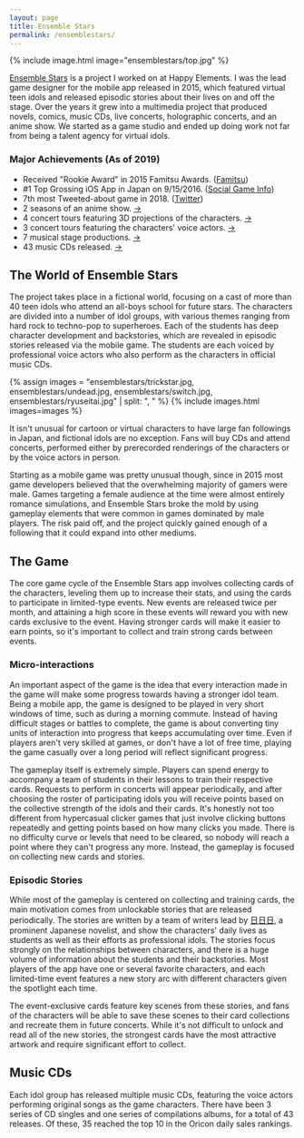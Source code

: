 ```yaml
---
layout: page
title: Ensemble Stars
permalink: /ensemblestars/
---
```


{% include image.html image="ensemblestars/top.jpg" %}

[Ensemble Stars](https://stars.happyelements.co.jp) is a project I worked on at Happy Elements. I was the lead game designer for the mobile app released in 2015, which featured virtual teen idols and released episodic stories about their lives on and off the stage. Over the years it grew into a multimedia project that produced novels, comics, music CDs, live concerts, holographic concerts, and an anime show. We started as a game studio and ended up doing work not far from being a talent agency for virtual idols.

### Major Achievements (As of 2019)

- Received "Rookie Award" in 2015 Famitsu Awards. ([Famitsu](https://www.famitsu.com/news/201605/10105433.html))
- #1 Top Grossing iOS App in Japan on 9/15/2016. ([Social Game Info](https://gamebiz.jp/?p=169202))
- 7th most Tweeted-about game in 2018. ([Twitter](https://blog.twitter.com/en_us/topics/events/2019/Gaming-grabs-the-high-score-on-Twitter.html))
- 2 seasons of an anime show. [→](#)
- 4 concert tours featuring 3D projections of the characters. [→](#)
- 3 concert tours featuring the characters' voice actors. [→](#)
- 7 musical stage productions. [→](#)
- 43 music CDs released. [→](#)

## The World of Ensemble Stars

The project takes place in a fictional world, focusing on a cast of more than 40 teen idols who attend an all-boys school for future stars. The characters are divided into a number of idol groups, with various themes ranging from hard rock to techno-pop to superheroes. Each of the students has deep character development and backstories, which are revealed in episodic stories released via the mobile game. The students are each voiced by professional voice actors who also perform as the characters in official music CDs.

{% assign images = "ensemblestars/trickstar.jpg, ensemblestars/undead.jpg, ensemblestars/switch.jpg, ensemblestars/ryuseitai.jpg" | split: ", " %}
{% include images.html images=images %}

It isn't unusual for cartoon or virtual characters to have large fan followings in Japan, and fictional idols are no exception. Fans will buy CDs and attend concerts, performed either by prerecorded renderings of the characters or by the voice actors in person.

Starting as a mobile game was pretty unusual though, since in 2015 most game developers believed that the overwhelming majority of gamers were male. Games targeting a female audience at the time were almost entirely romance simulations, and Ensemble Stars broke the mold by using gameplay elements that were common in games dominated by male players. The risk paid off, and the project quickly gained enough of a following that it could expand into other mediums.

## The Game

The core game cycle of the Ensemble Stars app involves collecting cards of the characters, leveling them up to increase their stats, and using the cards to participate in limited-type events. New events are released twice per month, and attaining a high score in these events will reward you with new cards exclusive to the event. Having stronger cards will make it easier to earn points, so it's important to collect and train strong cards between events.

### Micro-interactions

An important aspect of the game is the idea that every interaction made in the game will make some progress towards having a stronger idol team. Being a mobile app, the game is designed to be played in very short windows of time, such as during a morning commute. Instead of having difficult stages or battles to complete, the game is about converting tiny units of interaction into progress that keeps accumulating over time. Even if players aren't very skilled at games, or don't have a lot of free time, playing the game casually over a long period will reflect significant progress.

The gameplay itself is extremely simple. Players can spend energy to accompany a team of students in their lessons to train their respective cards. Requests to perform in concerts will appear periodically, and after choosing the roster of participating idols you will receive points based on the collective strength of the idols and their cards. It's honestly not too different from hypercasual clicker games that just involve clicking buttons repeatedly and getting points based on how many clicks you made. There is no difficulty curve or levels that need to be cleared, so nobody will reach a point where they can't progress any more. Instead, the gameplay is focused on collecting new cards and stories.

### Episodic Stories

While most of the gameplay is centered on collecting and training cards, the main motivation comes from unlockable stories that are released periodically. The stories are written by a team of writers lead by [日日日](https://ja.wikipedia.org/wiki/%E6%97%A5%E6%97%A5%E6%97%A5), a prominent Japanese novelist, and show the characters' daily lives as students as well as their efforts as professional idols. The stories focus strongly on the relationships between characters, and there is a huge volume of information about the students and their backstories. Most players of the app have one or several favorite characters, and each limited-time event features a new story arc with different characters given the spotlight each time.

The event-exclusive cards feature key scenes from these stories, and fans of the characters will be able to save these scenes to their card collections and recreate them in future concerts. While it's not difficult to unlock and read all of the new stories, the strongest cards have the most attractive artwork and require significant effort to collect.

## Music CDs

Each idol group has released multiple music CDs, featuring the voice actors performing original songs as the game characters. There have been 3 series of CD singles and one series of compilations albums, for a total of 43 releases. Of these, 35 reached the top 10 in the Oricon daily sales rankings.
